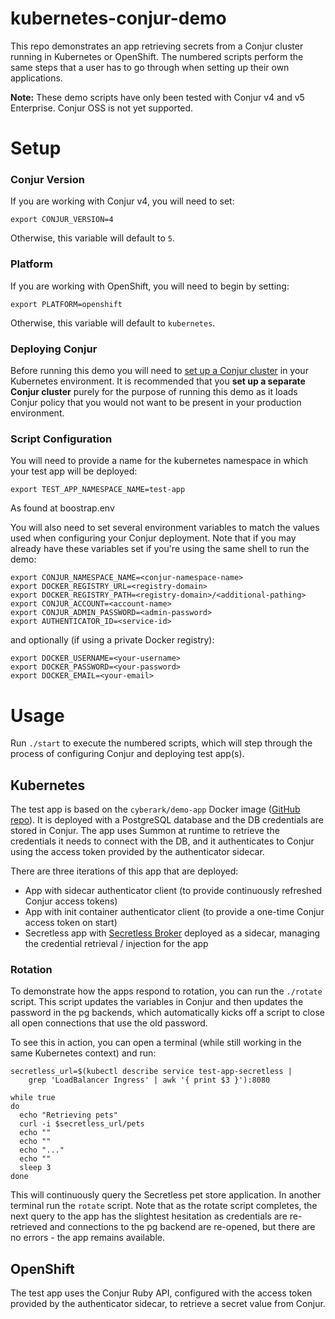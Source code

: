 # kubernetes-conjur-demo

This repo demonstrates an app retrieving secrets from a Conjur cluster running
in Kubernetes or OpenShift. The numbered scripts perform the same steps that a
user has to go through when setting up their own applications.

**Note:** These demo scripts have only been tested with Conjur v4 and v5
Enterprise. Conjur OSS is not yet supported.

# Setup

### Conjur Version

If you are working with Conjur v4, you will need to set:

```
export CONJUR_VERSION=4
```

Otherwise, this variable will default to `5`.

### Platform

If you are working with OpenShift, you will need to begin by setting:

```
export PLATFORM=openshift
```

Otherwise, this variable will default to `kubernetes`.

### Deploying Conjur

Before running this demo you will need to [set up a Conjur cluster](https://github.com/cyberark/kubernetes-conjur-deploy)
in your Kubernetes environment. It is recommended that you **set up a separate
Conjur cluster** purely for the purpose of running this demo as it loads Conjur
policy that you would not want to be present in your production environment.

### Script Configuration

You will need to provide a name for the kubernetes namespace in which your test app
will be deployed:

```
export TEST_APP_NAMESPACE_NAME=test-app
```
As found at boostrap.env

You will also need to set several environment variables to match the values used
when configuring your Conjur deployment. Note that if you may already have these
variables set if you're using the same shell to run the demo:

```
export CONJUR_NAMESPACE_NAME=<conjur-namespace-name>
export DOCKER_REGISTRY_URL=<registry-domain>
export DOCKER_REGISTRY_PATH=<registry-domain>/<additional-pathing>
export CONJUR_ACCOUNT=<account-name>
export CONJUR_ADMIN_PASSWORD=<admin-password>
export AUTHENTICATOR_ID=<service-id>
```

and optionally (if using a private Docker registry):

```
export DOCKER_USERNAME=<your-username>
export DOCKER_PASSWORD=<your-password>
export DOCKER_EMAIL=<your-email>
```

# Usage
Run `./start` to execute the numbered scripts, which will step through the
process of configuring Conjur and deploying test app(s).

## Kubernetes
The test app is based on the `cyberark/demo-app` Docker image
([GitHub repo](https://github.com/conjurdemos/pet-store-demo)). It is deployed
with a PostgreSQL database and the DB credentials are stored in Conjur.
The app uses Summon at runtime to retrieve the credentials it needs to connect
with the DB, and it authenticates to Conjur using the access token provided by
the authenticator sidecar.

There are three iterations of this app that are deployed:
- App with sidecar authenticator client (to provide continuously refreshed Conjur access tokens)
- App with init container authenticator client (to provide a one-time Conjur access token on start)
- Secretless app with [Secretless Broker](https://github.com/cyberark/secretless-broker)
  deployed as a sidecar, managing the credential retrieval / injection for the app


### Rotation
To demonstrate how the apps respond to rotation, you can run the `./rotate` script.
This script updates the variables in Conjur and then updates the password in the
pg backends, which automatically kicks off a script to close all open connections
that use the old password.

To see this in action, you can open a terminal (while still working in the same
Kubernetes context) and run:
```
secretless_url=$(kubectl describe service test-app-secretless |
    grep 'LoadBalancer Ingress' | awk '{ print $3 }'):8080

while true
do
  echo "Retrieving pets"
  curl -i $secretless_url/pets
  echo ""
  echo ""
  echo "..."
  echo ""
  sleep 3
done
```
This will continuously query the Secretless pet store application. In another terminal
run the `rotate` script. Note that as the rotate script completes, the next query
to the app has the slightest hesitation as credentials are re-retrieved and
connections to the pg backend are re-opened, but there are no errors - the app remains
available.

## OpenShift
The test app uses the Conjur Ruby API, configured with the access token provided by the authenticator
sidecar, to retrieve a secret value from Conjur.
